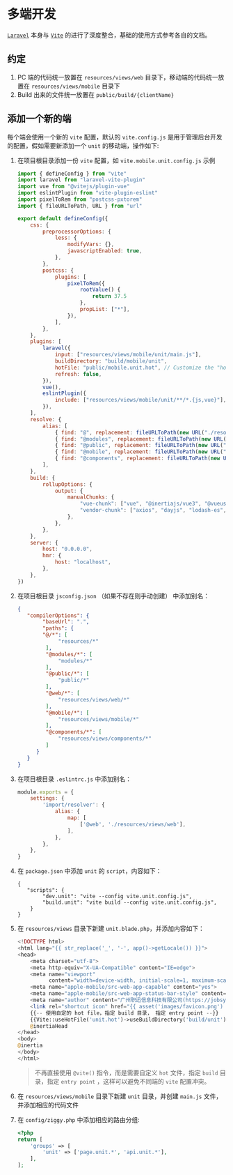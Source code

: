 # **多端开发**

[`Laravel`](https://laravel.com/docs/10.x/vite) 本身与 [`Vite`](https://cn.vitejs.dev/) 的进行了深度整合，基础的使用方式参考各自的文档。

## 约定

1. PC 端的代码统一放置在 `resources/views/web` 目录下，移动端的代码统一放置在 `resources/views/mobile` 目录下
2. Build 出来的文件统一放置在 `public/build/{clientName}`

## 添加一个新的端

每个端会使用一个新的 `vite` 配置，默认的 `vite.config.js` 是用于管理后台开发的配置，假如需要新添加一个 `unit`
的移动端，操作如下:

1. 在项目根目录添加一份 `vite` 配置，如 `vite.mobile.unit.config.js` 示例
   ```js
   import { defineConfig } from "vite"
   import laravel from "laravel-vite-plugin"
   import vue from "@vitejs/plugin-vue"
   import eslintPlugin from "vite-plugin-eslint"
   import pixelToRem from "postcss-pxtorem"
   import { fileURLToPath, URL } from "url"
   
   export default defineConfig({
	   css: {
		   preprocessorOptions: {
			   less: {
				   modifyVars: {},
				   javascriptEnabled: true,
			   },
		   },
		   postcss: {
			   plugins: [
				   pixelToRem({
					   rootValue() {
						   return 37.5
					   },
					   propList: ["*"],
				   }),
			   ],
		   },
	   },
	   plugins: [
		   laravel({
			   input: ["resources/views/mobile/unit/main.js"],
			   buildDirectory: "build/mobile/unit",
			   hotFile: "public/mobile.unit.hot", // Customize the "hot" file...
			   refresh: false,
		   }),
		   vue(),
		   eslintPlugin({
			   include: ["resources/views/mobile/unit/**/*.{js,vue}"],
		   }),
	   ],
	   resolve: {
		   alias: [
			   { find: "@", replacement: fileURLToPath(new URL("./resources", import.meta.url)) },
			   { find: "@modules", replacement: fileURLToPath(new URL("./Modules", import.meta.url)) },
			   { find: "@public", replacement: fileURLToPath(new URL("./public", import.meta.url)) },
			   { find: "@mobile", replacement: fileURLToPath(new URL("./resources/views/mobile", import.meta.url)) },
			   { find: "@components", replacement: fileURLToPath(new URL("./resources/views/components", import.meta.url)) },
		   ],
	   },
	   build: {
		   rollupOptions: {
			   output: {
				   manualChunks: {
					   "vue-chunk": ["vue", "@inertiajs/vue3", "@vueuse/core", "pinia"],
					   "vendor-chunk": ["axios", "dayjs", "lodash-es", "jobsys-explore"],
				   },
			   },
		   },
	   },
	   server: {
		   host: "0.0.0.0",
		   hmr: {
			   host: "localhost",
		   },
	   },
   })
   ```

2. 在项目根目录 `jsconfig.json` （如果不存在则手动创建） 中添加别名：

   ```json
   {
      "compilerOptions": {
           "baseUrl": ".",
           "paths": {
           "@/*": [
                "resources/*"
            ],
            "@modules/*": [
                "modules/*"
            ],
            "@public/*": [
                "public/*"
            ],
            "@web/*": [
                "resources/views/web/*"
            ],
            "@mobile/*": [
                "resources/views/mobile/*"
            ],
            "@components/*": [
                "resources/views/components/*"
            ]
         }
      }
   }
   ```

3. 在项目根目录 `.eslintrc.js` 中添加别名：

   ```js
   module.exports = {
       settings: {
           'import/resolver': {
               alias: {
                   map: [
                       ['@web', './resources/views/web'],
                   ],
               },
           },
       },
   }
   ```

4. 在 `package.json` 中添加 `unit` 的 `script`，内容如下：

   ```json5
   {
      "scripts": {
           "dev.unit": "vite --config vite.unit.config.js",
           "build.unit": "vite build --config vite.unit.config.js",
       }
   }
   ```

5. 在 `resources/views`  目录下新建 `unit.blade.php`，并添加内容如下：

   ```php
   <!DOCTYPE html>
   <html lang="{{ str_replace('_', '-', app()->getLocale()) }}">
   <head>
       <meta charset="utf-8">
       <meta http-equiv="X-UA-Compatible" content="IE=edge">
       <meta name="viewport"
             content="width=device-width, initial-scale=1, maximum-scale=1, minimum-scale=1, user-scalable=no, minimal-ui, viewport-fit=cover">
       <meta name="apple-mobile/src-web-app-capable" content="yes">
       <meta name="apple-mobile/src-web-app-status-bar-style" content="black">
       <meta name="author" content="广州职迅信息科技有限公司(https://jobsys.cn)">
       <link rel="shortcut icon" href="{{ asset('images/favicon.png') }}">
       {{-- 使用自定的 hot file，指定 build 目录， 指定 entry point --}}
       {{Vite::useHotFile('unit.hot')->useBuildDirectory('build/unit')->withEntryPoints(['resources/views/mobile/unit/main.js'])}}
       @inertiaHead
   </head>
   <body>
   @inertia
   </body>
   </html>
   ```

   > 不再直接使用 `@vite()` 指令，而是需要自定义 `hot` 文件，指定 `build` 目录，指定 `entry point`
   ，这样可以避免不同端的 `vite` 配置冲突。

6. 在 `resources/views/mobile`  目录下新建 `unit` 目录，并创建 `main.js` 文件，并添加相应的代码文件

7. 在 `config/ziggy.php` 中添加相应的路由分组:
	```php
	<?php
	return [
		'groups' => [
			'unit' => ['page.unit.*', 'api.unit.*'],
		],
	];
	```

